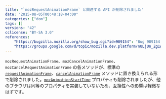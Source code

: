 ```yaml
---
title: "`mozRequestAnimationFrame` と関連する API が削除されました"
date: "2015-08-05T00:48:18-04:00"
categories: ["dom"]
tags: []
versions: "42"
cclicense: "BY-SA 3.0"
references:
    "https://bugzilla.mozilla.org/show_bug.cgi?id=909154": "Bug 909154 - Consider removing support for the prefixed mozRequestAnimationFrame"
    "https://groups.google.com/d/topic/mozilla.dev.platform/nULjUn_Zg1w/discussion": "Intent to unship: Prefixed mozRequestAnimationFrame and related APIs (mozAnimationStartTime, mozCancelAnimationFrame)"
---
```

`mozRequestAnimationFrame`、`mozCancelAnimationFrame`、`mozCancelRequestAnimationFrame` の各メソッドが、標準の [`requestAnimationFrame`](https://developer.mozilla.org/ja/docs/Web/API/Window/requestAnimationFrame)、[`cancelAnimationFrame`](https://developer.mozilla.org/ja/docs/Web/API/Window/cancelAnimationFrame) メソッドに置き換えられる形で削除されました。[`mozAnimationStartTime`](https://developer.mozilla.org/ja/docs/Web/API/Window/mozAnimationStartTime) プロパティも削除されましたが、他のブラウザは同等のプロパティを実装していないため、互換性への影響は軽微なはずです。
